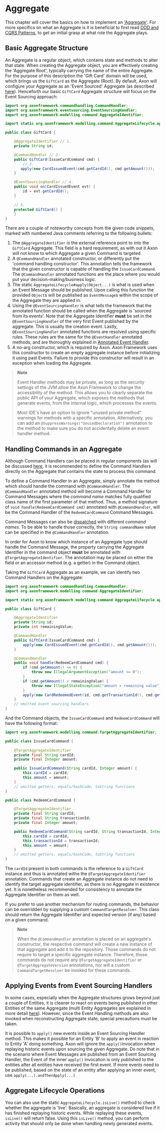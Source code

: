 # Aggregate

This chapter will cover the basics on how to implement an ['Aggregate'](../../introduction/architecture-overview/ddd-cqrs-concepts.md#aggregates). 
For more specifics on what an Aggregate is it is beneficial to first read [DDD and CQRS Patterns](../../introduction/architecture-overview/ddd-cqrs-concepts.md),
 to get an initial grasp at what role the Aggregate plays.

## Basic Aggregate Structure

An Aggregate is a regular object, which contains state and methods to alter that state.
When creating the Aggregate object, you are effectively creating the 'Aggregate Root', typically carrying the name of the entire Aggregate.
For the purpose of this description the 'Gift Card' domain will be used, which brings us the `GiftCard` as the Aggregate (Root).
By default, Axon will configure your Aggregate as an 'Event Sourced' Aggregate (as described [here](../../introduction/architecture-overview/event-driven-microservices.md)).
Henceforth our basic `GiftCard` Aggregate structure will focus on the Event Sourcing approach:

```java
import org.axonframework.commandhandling.CommandHandler;
import org.axonframework.eventsourcing.EventSourcingHandler;
import org.axonframework.modelling.command.AggregateIdentifier;

import static org.axonframework.modelling.command.AggregateLifecycle.apply;

public class GiftCard {

    @AggregateIdentifier // 1.
    private String id;

    @CommandHandler // 2.
    public GiftCard(IssueCardCommand cmd) {
        // 3.
       apply(new CardIssuedEvent(cmd.getCardId(), cmd.getAmount()));
    }

    @EventSourcingHandler // 4.
    public void on(CardIssuedEvent evt) {
        id = evt.getCardId();
    }
    
    // 5.
    protected GiftCard() {
    }
}
```

There are a couple of noteworthy concepts from the given code snippets, marked with numbered Java comments referring to the following bullets: 

1. The `@AggregateIdentifier` is the external reference point to into the `GiftCard` Aggregate. 
This field is a hard requirement, as with out it Axon will not know to which Aggregate a given Command is targeted.
2. A `@CommandHandler` annotated constructor, or differently put the 'command handling constructor'. 
This annotation tells the framework that the given constructor is capable of handling the `IssueCardCommand`.
The `@CommandHandler` annotated functions are the place where you would put your decision-making/business logic. 
3. The static `AggregateLifecycle#apply(Object...)` is what is used when an Event Message should be published. 
Upon calling this function the provided `Object`s will be published as `EventMessage`s within the scope of the Aggregate they are applied in.
4. Using the `@EventSourcingHandler` is what tells the framework that the annotated function should be called when the Aggregate is 'sourced from its events'.
Note that the Aggregate Identifier **must** be set in the `@EventSourcingHandler` of the very first Event published by the aggregate. 
This is usually the creation event.
Lastly, `@EventSourcingHandler` annotated functions are resolved using specific rules.
These rules are the same for the `@EventHandler` annotated methods, and are thoroughly explained in [Annotated Event Handler](../event-handling/handling-events.md#handling-events).
5. A no-arg constructor, which is required by Axon.
Axon Framework uses this constructor to create an empty aggregate instance before initializing it using past Events. 
Failure to provide this constructor will result in an exception when loading the Aggregate.

> **Note**
>
> Event Handler methods may be private, as long as the security settings of the JVM allow the Axon Framework to change the accessibility of the method. 
> This allows you to clearly separate the public API of your Aggregate, which exposes the methods that generate events, from the internal logic, which processes the events.
>
> Most IDE's have an option to ignore "unused private method" warnings for methods with a specific annotation. 
> Alternatively, you can add an `@SuppressWarnings("UnusedDeclaration")` annotation to the method to make sure you do not accidentally delete an event handler method.

## Handling Commands in an Aggregate

Although Command Handlers can be placed in regular components (as will be discussed [here](external-command-handler.md), 
it is recommended to define the Command Handlers directly on the Aggregate that contains the state to process this command.

To define a Command Handler in an Aggregate, simply annotate the method which should handle the command with `@CommandHandler`.
The `@CommandHandler` annotated method will become a Command Handler for Command Messages where the _command name_ 
matches fully qualified class name of the first parameter of that method. 
Thus, a method signature of `void handle(RedeemCardCommand cmd)` annotated with `@CommandHandler`, 
will be the Command Handler of the `RedeemCardCommand` Command Messages.

Command Messages can also be [dispatched](dispatching-commands.md) with different _command names_.
To be able to handle those correctly, the `String commandName` value can be specified in the `@CommandHandler` annotation.  

In order for Axon to know which instance of an Aggregate type should handle the Command Message, 
the property carrying the Aggregate Identifier in the command object __must__ be annotated with `@TargetAggregateIdentifier`. 
The annotation may be placed on either the field or an accessor method \(e.g. a getter\) in the Command object.

Taking the `GiftCard` Aggregate as an example, we can identify two Command Handlers on the Aggregate:

```java
import org.axonframework.commandhandling.CommandHandler;
import org.axonframework.modelling.command.AggregateIdentifier;

import static org.axonframework.modelling.command.AggregateLifecycle.apply;

public class GiftCard {

    @AggregateIdentifier
    private String id;
    private int remainingValue;

    @CommandHandler
    public GiftCard(IssueCardCommand cmd) {
        apply(new CardIssuedEvent(cmd.getCardId(), cmd.getAmount()));
    }

    @CommandHandler
    public void handle(RedeemCardCommand cmd) {
        if (cmd.getAmount() <= 0) {
            throw new IllegalArgumentException("amount <= 0");
        }
        if (cmd.getAmount() > remainingValue) {
            throw new IllegalStateException("amount > remaining value");
        }
        apply(new CardRedeemedEvent(id, cmd.getTransactionId(), cmd.getAmount()));
    }
    // omitted event sourcing handlers
}
```

And the Command objects, the `IssueCardCommand` and `RedeemCardCommand` will have the following format:

```java
import org.axonframework.modelling.command.TargetAggregateIdentifier;

public class IssueCardCommand {
    
    @TargetAggregateIdentifier
    private final String cardId;
    private final Integer amount;

    public IssueCardCommand(String cardId, Integer amount) {
        this.cardId = cardId;
        this.amount = amount;
    }
    // omitted getters, equals/hashCode, toString functions
}

public class RedeemCardCommand {

    @TargetAggregateIdentifier
    private final String cardId;
    private final String transactionId;
    private final Integer amount;

    public RedeemCardCommand(String cardId, String transactionId, Integer amount) {
        this.cardId = cardId;
        this.transactionId = transactionId;
        this.amount = amount;
    }
    // omitted getters, equals/hashCode, toString functions
}
```

The `cardId` present in both commands is the reference to a `GiftCard` instance 
and thus is annotated withe the `@TargetAggregateIdentifier` annotation. 
Commands that create an Aggregate instance do not need to identify the target aggregate identifier, 
as there is no Aggregate in existence yet.
It is nonetheless recommended for consistency to annotate the Aggregate Identifier on them as well.

If you prefer to use another mechanism for routing commands, 
the behavior can be overridden by supplying a custom `CommandTargetResolver`. 
This class should return the Aggregate Identifier and expected version \(if any\) based on a given command.

> **Note**
>
> When the `@CommandHandler` annotation is placed on an aggregate's constructor, 
> the respective command will create a new instance of that aggregate and add it to the repository. 
> Those commands do not require to target a specific aggregate instance. 
> Therefore, those commands do not require any `@TargetAggregateIdentifier` or `@TargetAggregateVersion` annotations, 
> nor will a custom `CommandTargetResolver` be invoked for these commands.

## Applying Events from Event Sourcing Handlers

In some cases, especially when the Aggregate structures grows beyond just a couple of Entities,
 it is cleaner to react on events being published in other Entities of the same Aggregate (multi Entity Aggregates are explained in more detail [here](multi-entity-aggregates.md)). 
However, since the Event Handling methods are also invoked when reconstructing Aggregate state, special precautions must be taken.

It is possible to `apply()` new events inside an Event Sourcing Handler method. 
This makes it possible for an Entity 'B' to apply an event in reaction to Entity 'A' doing something. 
Axon will ignore the `apply()`invocation when replaying historic events upon sourcing the given Aggregate. 
Do note that in the scenario where Event Messages are published from an Event Sourcing Handler,
 the Event of the inner `apply()` invocation is only published to the entities after all entities have received the first event. 
If more events need to be published, based on the state of an entity after applying an inner event, use `apply(...).andThenApply(...)`

## Aggregate Lifecycle Operations

You can also use the static `AggregateLifecycle.isLive()` method to check whether the aggregate is 'live'. 
Basically, an aggregate is considered live if it has finished replaying historic events. 
While replaying these events, `isLive()` will return false. 
Using this `isLive()` method, you can perform activity that should only be done when handling newly generated events.
